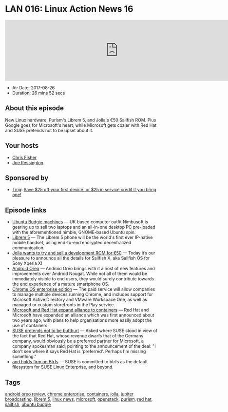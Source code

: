 # LAN 016: Linux Action News 16

<iframe src="https://player.fireside.fm/v2/DAcK9LdX+-UFCDfOk?theme=dark" width="740" height="200" frameborder="0" scrolling="no"></iframe>

* Air Date: 2017-08-26
* Duration: 26 mins 52 secs

## About this episode

New Linux hardware, Purism's Librem 5, and Jolla's €50 Sailfish ROM. Plus Google goes for Microsoft's heart, while Microsoft gets cozier with Red Hat and SUSE pretends not to be upset about it.

## Your hosts
* [Chris Fisher](https://linuxactionnews.com/hosts/chris)
* [Joe Ressington](https://linuxactionnews.com/hosts/joe)

## Sponsored by

  * [Ting](https://linux.ting.com): [Save $25 off your first device, or $25 in service credit if you bring one!](https://linux.ting.com)



## Episode links

  * [Ubuntu Budgie machines](http://www.omgubuntu.co.uk/2017/08/ubuntu-budgie-hardware-available-now "Ubuntu Budgie machines") — UK-based computer outfit Nimbusoft is gearing up to sell two laptops and an all-in-one desktop PC pre-loaded with the aforementioned nimble, GNOME-based Ubuntu spin.
  * [Librem 5](https://puri.sm/shop/librem-5/ "Librem 5") — The Librem 5 phone will be the world's first ever IP-native mobile handset, using end-to-end encrypted decentralized communication.
  * [Jolla wants to try and sell a development ROM for €50](https://blog.jolla.com/sailfishx/ "Jolla wants to try and sell a development ROM for €50") — Today it’s our pleasure to announce all the details for Sailfish X, aka Sailfish OS for Sony Xperia X!
  * [Android Oreo](https://www.xda-developers.com/android-8-0-oreo-google-released/ "Android Oreo") — Android Oreo brings with it a host of new features and improvements over Android Nougat. While not all of them would be immediately visible to end users, they would surely contribute towards the end experience of a mature smartphone OS.
  * [Chrome OS enterprise edition](https://www.theregister.co.uk/2017/08/22/new_chrome_enterprise_version/ "Chrome OS enterprise edition") — The paid service will allow companies to manage multiple devices running Chrome, and includes support for Microsoft Active Directory and VMware Workspace One, as well as managed or custom storefronts in the Play service.
  * [Microsoft and Red Hat expand alliance to containers](https://www.itwire.com/cloud/79573-microsoft,-red-hat-expand-alliance-to-containers.html "Microsoft and Red Hat expand alliance to containers") — Red Hat and Microsoft have expanded an alliance which was first announced about two years ago, with plans to help organisations more easily adopt the use of containers.
  * [SUSE pretends not to be butthurt](https://www.itwire.com/open-source/79578-suse-unperturbed-by-expansion-of-red-hat-microsoft-deal.html "SUSE pretends not to be butthurt") — Asked where SUSE stood in view of the fact that Red Hat, whose revenue dwarfs that of the Germany company, would obviously be a preferred partner for Microsoft, a company spokesman said, pointing to the announcement of the deal: "I don't see where it says Red Hat is 'preferred'. Perhaps I'm missing something."
  * [and holds firm on Btrfs](https://www.suse.com/communities/blog/butter-bei-die-fische/ "and holds firm on Btrfs") — SUSE is committed to btrfs as the default filesystem for SUSE Linux Enterprise, and beyond.



## Tags

[android oreo review](https://linuxactionnews.com/tags/android%20oreo%20review), [chrome enterprise](https://linuxactionnews.com/tags/chrome%20enterprise), [containers](https://linuxactionnews.com/tags/containers), [jolla](https://linuxactionnews.com/tags/jolla), [jupiter broadcasting](https://linuxactionnews.com/tags/jupiter%20broadcasting), [librem 5](https://linuxactionnews.com/tags/librem%205), [linux news](https://linuxactionnews.com/tags/linux%20news), [microsoft](https://linuxactionnews.com/tags/microsoft), [openstack](https://linuxactionnews.com/tags/openstack), [purism](https://linuxactionnews.com/tags/purism), [red hat](https://linuxactionnews.com/tags/red%20hat), [sailfish](https://linuxactionnews.com/tags/sailfish), [ubuntu budgie](https://linuxactionnews.com/tags/ubuntu%20budgie)